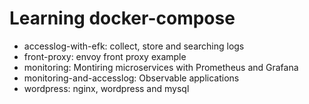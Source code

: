 # Learning docker-compose
- accesslog-with-efk: collect, store and searching logs 
- front-proxy: envoy front proxy example
- monitoring: Montiring microservices with Prometheus and Grafana 
- monitoring-and-accesslog: Observable applications
- wordpress: nginx, wordpress and mysql
